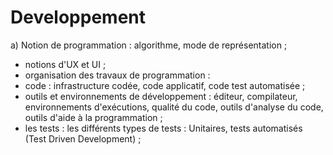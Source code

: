# Developpement

a) Notion de programmation : algorithme, mode de représentation ;


- notions d'UX et UI ;
- organisation des travaux de programmation :
- code : infrastructure codée, code applicatif, code test automatisée ;
- outils et environnements de développement : éditeur, compilateur, environnements d'exécutions, qualité du code, outils d'analyse du code, outils d'aide à la programmation ;
- les tests : les différents types de tests : Unitaires, tests automatisés (Test Driven Development) ;